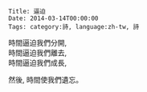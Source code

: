     Title: 逼迫
    Date: 2014-03-14T00:00:00
    Tags: category:詩, language:zh-tw, 詩
時間逼迫我們分開,<br>
時間逼迫我們離去,<br>
時間逼迫我們成長,

然後, 時間使我們遺忘。
